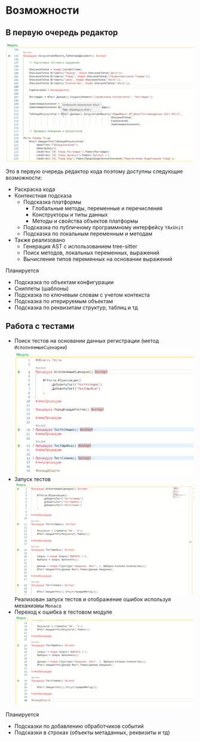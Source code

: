 # Возможности

## В первую очередь редактор

![intellisense](./images/intellisense.gif)

Это в первую очередь редактор кода поэтому доступны следующие возможности:

* Раскраска кода
* Контекстная подсказа
  * Подсказка платформы
    * Глобальные методы, переменные и перечисления
    * Конструкторы и типы данных
    * Методы и свойства объектов платформы
  * Подсказка по публичному программному интерфейсу `YAxUnit`
  * Подсказка по локальным переменным и методам
* Также реализовано
  * Генерация AST с использованием tree-sitter
  * Поиск методов, локальных переменных, выражений
  * Вычисление типов переменных на основании выражений

Планируется

* Подсказка по объектам конфигурации
* Сниппеты (шаблоны)
* Подсказка по ключевым словам с учетом контекста
* Подсказка по итерируемым объектам
* Подсказка по реквизитам структур, таблиц и тд

## Работа с тестами

* Поиск тестов на основании данных регистрации (метод `ИсполняемыеСценарии`)
  ![test-resolving](./images/test-resolving.png)
* Запуск тестов
  ![run-tests](./images/run-tests.gif)
  Реализован запуск тестов и отображение ошибок используя механизмы `Monaco`
* Переход к ошибка в тестовом модуле
  ![goto_error](./images/goto_error.gif)

Планируется

* Подсказки по добавлению обработчиков событий
* Подсказки в строках (объекты метаданных, реквизиты и тд)